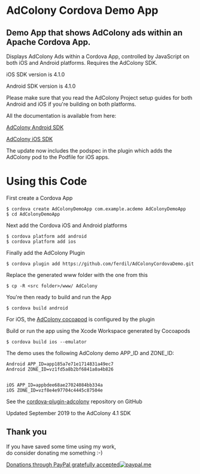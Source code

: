 # AdColony Cordova Demo App
## Demo App that shows AdColony ads within an Apache Cordova App.

Displays AdColony Ads within a Cordova App, controlled by JavaScript on both iOS and Android platforms. Requires the AdColony SDK.

iOS SDK version is 4.1.0

Android SDK version is 4.1.0

Please make sure that you read the AdColony Project setup guides for both Android and iOS if you're building on both platforms.

All the documentation is available from here:

[AdColony Android SDK](https://github.com/AdColony/AdColony-Android-SDK)

[AdColony iOS SDK](https://github.com/AdColony/AdColony-iOS-SDK)

The update now includes the podspec in the plugin which adds the AdColony pod to the Podfile for iOS apps.

# Using this Code

First create a Cordova App
```
$ cordova create AdColonyDemoApp com.example.acdemo AdColonyDemoApp
$ cd AdColonyDemoApp
```

Next add the Cordova iOS and Android platforms
```
$ cordova platform add android
$ cordova platform add ios
```

Finally add the AdColony Plugin

```
$ cordova plugin add https://github.com/ferdil/AdColonyCordovaDemo.git
```

Replace the generated www folder with the one from this 
```
$ cp -R <src folder>/www/ AdColony
```

You're then ready to build and run the App
```
$ cordova build android
```

For iOS, the [AdColony cocoapod](https://cocoapods.org/pods/AdColony) is configured by the plugin

Build or run the app using the Xcode Workspace generated by Cocoapods
```
$ cordova build ios --emulator
```

The demo uses the following AdColony demo APP\_ID and ZONE_ID:

```
Android APP_ID=app185a7e71e1714831a49ec7
Android ZONE_ID=vz1fd5a8b2bf6841a0a4b826


iOS APP_ID=appbdee68ae27024084bb334a
iOS ZONE_ID=vzf8e4e97704c4445c87504e
```

See the  [cordova-plugin-adcolony](https://github.com/ferdil/AdColonyCordovaDemo) repository on GitHub

Updated September 2019 to the AdColony 4.1 SDK

## Thank you

If you have saved some time using my work,  
do consider donating me something :-)

[Donations through PayPal gratefully accepted![paypal.me](https://www.paypalobjects.com/webstatic/paypalme/images/social/pplogo120_4_3.png)](https://www.paypal.me/LADEIRA137)
